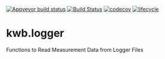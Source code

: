 [![Appveyor build status](https://ci.appveyor.com/api/projects/status/cim0bodtptjulxp9/branch/master?svg=true)](https://ci.appveyor.com/project/KWB-R/kwb-logger-2gdba/branch/master)
[![Build Status](https://travis-ci.org/KWB-R/kwb.logger.svg?branch=master)](https://travis-ci.org/KWB-R/kwb.logger)
[![codecov](https://codecov.io/github/KWB-R/kwb.logger/branch/master/graphs/badge.svg)](https://codecov.io/github/KWB-R/kwb.logger)
[![lifecycle](https://img.shields.io/badge/lifecycle-stable-brightgreen.svg)](https://www.tidyverse.org/lifecycle/#stable)



# kwb.logger
Functions to Read Measurement Data from Logger Files

